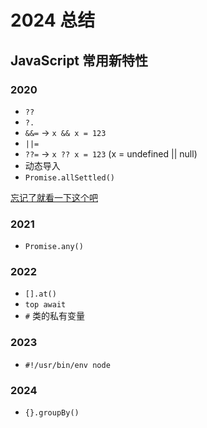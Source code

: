 # 2024 总结

## JavaScript 常用新特性

### 2020

- `??`
- `?.`
- `&&=`  → `x && x = 123`
- `||=`
- `??=` → `x ?? x = 123` (x = undefined || null)
- 动态导入
- `Promise.allSettled()`

[忘记了就看一下这个吧](https://www.w3schools.com/js/js_2020.asp)

### 2021

- `Promise.any()`

### 2022

- `[].at()`
- `top await`
- `#` 类的私有变量

### 2023

- `#!/usr/bin/env node`

### 2024

- `{}.groupBy()`